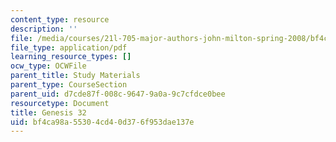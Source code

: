 ```yaml
---
content_type: resource
description: ''
file: /media/courses/21l-705-major-authors-john-milton-spring-2008/bf4ca98a55304cd40d376f953dae137e_MIT21L_705S08_genesis32.pdf
file_type: application/pdf
learning_resource_types: []
ocw_type: OCWFile
parent_title: Study Materials
parent_type: CourseSection
parent_uid: d7cde87f-008c-9647-9a0a-9c7cfdce0bee
resourcetype: Document
title: Genesis 32
uid: bf4ca98a-5530-4cd4-0d37-6f953dae137e
---
```

